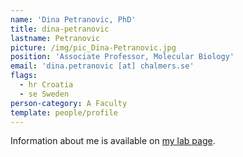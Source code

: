 ```yaml
---
name: 'Dina Petranovic, PhD'
title: dina-petranovic
lastname: Petranovic
picture: /img/pic_Dina-Petranovic.jpg
position: 'Associate Professor, Molecular Biology'
email: 'dina.petranovic [at] chalmers.se'
flags:
  - hr Croatia
  - se Sweden
person-category: A Faculty
template: people/profile
---
```


Information about me is available on [my lab page](/labs/petranovic).
